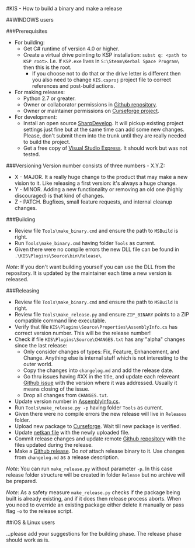 #KIS - How to build a binary and make a release

##WINDOWS users

###Prerequisites
- For building:
  - Get C# runtime of version 4.0 or higher.
  - Create a virtual drive pointing to KSP installation: `subst q: <path to KSP root>`. I.e. if `KSP.exe` lives in `S:\Steam\Kerbal Space Program\` then this is the root.
    - If you choose not to do that or the drive letter is different then you also need to change `KIS.csproj` project file to correct references and post-build actions.
- For making releases:
  - Python 2.7 or greater.
  - Owner or collaborator permissions in [Github repository](https://github.com/KospY/KIS).
  - Owner or maintainer permissions on [Curseforge project](http://kerbal.curseforge.com/projects/kerbal-inventory-system-kis).
- For development:
  - Install an open source [SharpDevelop](https://en.wikipedia.org/wiki/SharpDevelop). It will pickup existing project settings just fine but at the same time can add some new changes. Please, don't submit them into the trunk until they are really needed to build the project.
  - Get a free copy of [Visual Studio Express](https://www.visualstudio.com/en-US/products/visual-studio-express-vs). It should work but was not tested.

###Versioning
Version number consists of three numbers - X.Y.Z:
- X - MAJOR. It a really huge change to the product that may make a new vision to it. Like releasing a first version: it's always a huge change.
- Y - MINOR. Adding a new functionality or removing an old one (highly discouraged) is that kind of changes.
- Z - PATCH. Bugfixes, small feature requests, and internal cleanup changes.

###Building
- Review file `Tools\make_binary.cmd` and ensure the path to `MSBuild` is right.
- Run `Tools\make_binary.cmd` having folder `Tools` as current.
- Given there were no compile errors the new DLL file can be found in `.\KIS\Plugins\Source\bin\Release\`.

_Note_: If you don't want building yourself you can use the DLL from the repository. It is updated by the maintainer each time a new version is released.

###Releasing
- Review file `Tools\make_binary.cmd` and ensure the path to `MSBuild` is right.
- Review file `Tools\make_release.py` and ensure `ZIP_BINARY` points to a ZIP compatible command line executable.
- Verify that file `KIS\Plugins\Source\Properties\AssemblyInfo.cs` has correct version number. This will be the release number!
- Check if file `KIS\Plugins\Source\CHANGES.txt` has any "alpha" changes since the last release:
  - Only consider changes of types: Fix, Feature, Enhancement, and Change. Anything else is internal stuff which is not interesting to the outer world.
  - Copy the changes into `changelog.md` and add the release date.
  - Go thru issues having #XX in the title, and update each releveant [Github issue](https://github.com/KospY/KIS/issues) with the version where it was addressed. Usually it means closing of the issue.
  - Drop all changes from `CHANGES.txt`.
- Update version number in [AssemblyInfo.cs](https://github.com/KospY/KIS/blob/master/Plugins/Source/Properties/AssemblyInfo.cs).
- Run `Tools\make_release.py -p` having folder `Tools` as current.
- Given there were no compile errors the new release will live in `Releases` folder.
- Upload new package to [Curseforge](http://kerbal.curseforge.com/projects/kerbal-inventory-system-kis/files). Wait till new package is verified.
- Update [netkan file](https://github.com/KospY/KIS/blob/master/KIS.netkan) with the newly uploaded file.
- Commit release changes and update remote  [Github repository](https://github.com/KospY/KIS) with the files updated during the release.
- Make a [Github release](https://github.com/KospY/KIS/releases). Do *not* attach release binary to it. Use changes from `changelog.md` as a release description.

_Note_: You can run `make_release.py` without parameter `-p`. In this case release folder structure will be created in folder `Release` but no archive will be prepared.

_Note_: As a safety measure `make_release.py` checks if the package being built is already existing, and if it does then release process aborts. When you need to override an existing package either delete it manually or pass flag `-o` to the release script.

##iOS & Linux users

...please add your suggestions for the building phase. The release phase should work as is.
